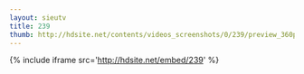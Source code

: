 ```yaml
---
layout: sieutv
title: 239
thumb: http://hdsite.net/contents/videos_screenshots/0/239/preview_360p.mp4.jpg
---
```

{% include iframe src='http://hdsite.net/embed/239' %}
 
